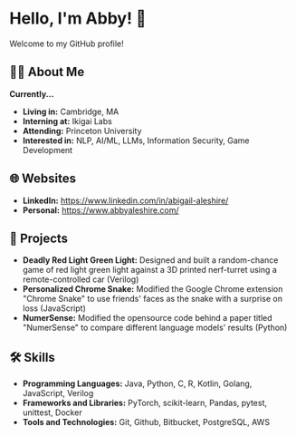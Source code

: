 # Hello, I'm Abby! 👋

Welcome to my GitHub profile! 

## 👩‍💻 About Me

**Currently...**
- **Living in:** Cambridge, MA
- **Interning at:** Ikigai Labs
- **Attending:** Princeton University
- **Interested in:** NLP, AI/ML, LLMs, Information Security, Game Development

## 🌐 Websites 

- **LinkedIn:** https://www.linkedin.com/in/abigail-aleshire/
- **Personal:** https://www.abbyaleshire.com/

## 📂 Projects

- **Deadly Red Light Green Light:** Designed and built a random-chance game of red light green light against a 3D printed nerf-turret using a remote-controlled car (Verilog)
- **Personalized Chrome Snake:** Modified the Google Chrome extension "Chrome Snake" to use friends' faces as the snake with a surprise on loss (JavaScript)
- **NumerSense:** Modified the opensource code behind a paper titled "NumerSense" to compare different language models' results (Python)

## 🛠️ Skills

- **Programming Languages:** Java, Python, C, R, Kotlin, Golang, JavaScript, Verilog 
- **Frameworks and Libraries:** PyTorch, scikit-learn, Pandas, pytest, unittest, Docker
- **Tools and Technologies:** Git, Github, Bitbucket, PostgreSQL, AWS
